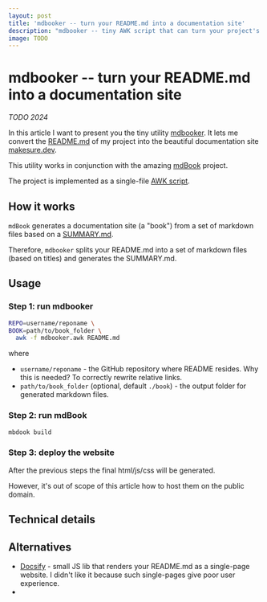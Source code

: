 ```yaml
---
layout: post
title: 'mdbooker -- turn your README.md into a documentation site'
description: "mdbooker -- tiny AWK script that can turn your project's README.md into a documentation site"
image: TODO
---
```


# mdbooker -- turn your README.md into a documentation site

_TODO 2024_

In this article I want to present you the tiny utility [mdbooker](https://github.com/xonixx/mdbooker). 
It lets me convert the [README.md](https://github.com/xonixx/makesure) of my project into the beautiful documentation site [makesure.dev](https://makesure.dev).

This utility works in conjunction with the amazing [mdBook](https://github.com/rust-lang/mdBook) project.

The project is implemented as a single-file [AWK script](https://github.com/xonixx/mdbooker/blob/main/mdbooker.awk).   

## How it works

`mdBook` generates a documentation site (a "book") from a set of markdown files based on a [SUMMARY.md](https://rust-lang.github.io/mdBook/format/summary.html).

Therefore, `mdbooker` splits your README.md into a set of markdown files (based on titles) and generates the SUMMARY.md.


## Usage

### Step 1: run mdbooker

```sh
REPO=username/reponame \
BOOK=path/to/book_folder \
  awk -f mdbooker.awk README.md
```

where

- `username/reponame` - the GitHub repository where README resides. Why this is needed? To correctly rewrite relative links.
- `path/to/book_folder` (optional, default `./book`) - the output folder for generated markdown files.

### Step 2: run mdBook

```sh
mbdook build
```

### Step 3: deploy the website

After the previous steps the final html/js/css will be generated. 

However, it's out of scope of this article how to host them on the public domain.

## Technical details

  
## Alternatives

- [Docsify](https://colinhacks.com/essays/docs-the-smart-way) - small JS lib that renders your README.md as a single-page website. I didn't like it because such single-pages give poor user experience.
- 